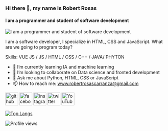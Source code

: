 ### Hi there 👋, my name is Robert Rosas
#### I am a programmer and student of software development
![I am a programmer and student of software development](https://media3.giphy.com/media/qgQUggAC3Pfv687qPC/giphy.gif?cid=790b761128e726b9e1e7e1844941a9133a29743f977375a7&rid=giphy.gif&ct=g)

I am a software developer, I specialize in HTML, CSS and JavaScript. What are we going to program today?

Skills: VUE JS / JS / HTML / CSS / C++ / JAVA/ PHYTON

- 🌱 I’m currently learning IA and machine learning 
- 👯 I’m looking to collaborate on Data science and fronted development 
- 💬 Ask me about Python, HTML, CSS or JavaScript 
- 📫 How to reach me: www.robertrosascarranza@gmail.com 


[<img src='https://cdn.jsdelivr.net/npm/simple-icons@3.0.1/icons/github.svg' alt='github' height='40'>](https://github.com/JoseRobertRosasC)  [<img src='https://cdn.jsdelivr.net/npm/simple-icons@3.0.1/icons/facebook.svg' alt='facebook' height='40'>](https://www.facebook.com/me.Jose.Robert)  [<img src='https://cdn.jsdelivr.net/npm/simple-icons@3.0.1/icons/instagram.svg' alt='instagram' height='40'>](https://www.instagram.com/_jose_robert_/)  [<img src='https://cdn.jsdelivr.net/npm/simple-icons@3.0.1/icons/twitter.svg' alt='twitter' height='40'>](https://twitter.com/JosRobe47513899)  [<img src='https://cdn.jsdelivr.net/npm/simple-icons@3.0.1/icons/youtube.svg' alt='YouTube' height='40'>](https://www.youtube.com/channel/UCrb5XXT3OXx7MiPo50z59fA)  

[![Top Langs](https://github-readme-stats.vercel.app/api/top-langs/?username=JoseRobertRosasC)](https://github.com/anuraghazra/github-readme-stats)

![Profile views](https://gpvc.arturio.dev/JoseRobertRosasC)  
